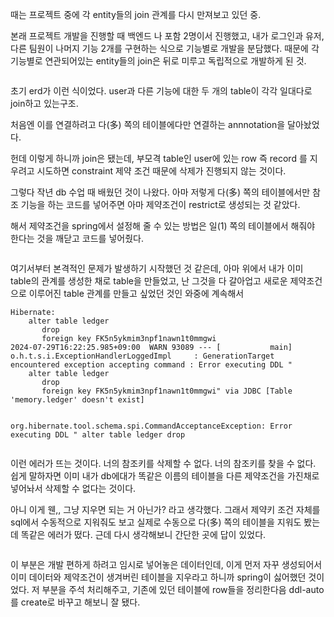 <p>때는 프로젝트 중에 각 entity들의 join 관계를 다시 만져보고 있던 중.</p>
<p>본래 프로젝트 개발을 진행할 때 백엔드 나 포함 2명이서 진행했고,
내가 로그인과 유저, 다른 팀원이 나머지 기능 2개를 구현하는 식으로 기능별로 개발을 분담했다.
때문에 각 기능별로 연관되어있는 entity들의 join은 뒤로 미루고 독립적으로 개발하게 된 것.</p>
<p><img alt="" src="https://velog.velcdn.com/images/9409velog/post/afe1014b-f187-4457-9c0b-f29f33d1e6c0/image.png" /></p>
<p>초기 erd가 이런 식이었다. user과 다른 기능에 대한 두 개의 table이 각각 일대다로 join하고 있는구조. </p>
<p>처음엔 이를 연결하려고 다(多) 쪽의 테이블에다만 연결하는 annnotation을 달아놨었다.
<img alt="" src="https://velog.velcdn.com/images/9409velog/post/f2eae569-8869-47ea-8fbf-e78154964c96/image.png" /></p>
<p>헌데 이렇게 하니까 join은 됐는데, 부모격 table인 user에 있는 row 즉 record 를 지우려고 시도하면 constraint 제약 조건 때문에 삭제가 진행되지 않는 것이다.</p>
<p>그렇다 작년 db 수업 때 배웠던 것이 나왔다. 아마 저렇게 다(多) 쪽의 테이블에서만 참조 기능을 하는 코드를 넣어주면 아마 제약조건이 restrict로 생성되는 것 같았다.</p>
<p>해서 제약조건을 spring에서 설정해 줄 수 있는 방법은 일(1) 쪽의 테이블에서 해줘야 한다는 것을 깨닫고 코드를 넣어줬다.</p>
<p><img alt="" src="https://velog.velcdn.com/images/9409velog/post/0388e1e5-1d5a-44a6-99cb-0d4eb479f58e/image.png" /></p>
<p>여기서부터 본격적인 문제가 발생하기 시작했던 것 같은데, 아마 위에서 내가 이미 table의 관계를 생성한 채로 table을 만들었고, 난 그것을 다 갈아업고 새로운 제약조건으로 이루어진 table 관계를 만들고 싶었던 것인 와중에 계속해서 </p>
<pre><code>Hibernate: 
    alter table ledger 
       drop 
       foreign key FK5n5ykmim3npf1nawn1t0mmgwi
2024-07-29T16:22:25.985+09:00  WARN 93089 --- [           main] o.h.t.s.i.ExceptionHandlerLoggedImpl     : GenerationTarget encountered exception accepting command : Error executing DDL &quot;
    alter table ledger 
       drop 
       foreign key FK5n5ykmim3npf1nawn1t0mmgwi&quot; via JDBC [Table 'memory.ledger' doesn't exist]

org.hibernate.tool.schema.spi.CommandAcceptanceException: Error executing DDL &quot;
    alter table ledger 
       drop </code></pre><p>이런 에러가 뜨는 것이다. 너의 참조키를 삭제할 수 없다. 너의 참조키를 찾을 수 없다. 쉽게 말하자면 이미 내가 db에대가 똑같은 이름의 테이블을 다른 제약조건을 가진채로 넣어놔서 삭제할 수 없다는 것이다. </p>
<p>아니 이게 웬,, 그냥 지우면 되는 거 아닌가? 라고 생각했다. 그래서 제약키 조건 자체를 sql에서 수동적으로 지워줘도 보고 실제로 수동으로 다(多) 쪽의 테이블을 지워도 봤는데 똑같은 에러가 떴다. 근데 다시 생각해보니 간단한 곳에 답이 있었다.</p>
<p><img alt="" src="https://velog.velcdn.com/images/9409velog/post/d2ff5bef-cb4f-4203-9fcb-9e01d059f4f7/image.png" /></p>
<p>이 부분은 개발 편하게 하려고 임시로 넣어놓은 데이터인데, 이게 먼저 자꾸 생성되어서 이미 데이터와 제약조건이 생겨버린 테이블을 지우라고 하니까 spring이 싫어했던 것이었다. 저 부분을 주석 처리해주고, 기존에 있던 테이블에 row들을 정리한다음 ddl-auto를 create로 바꾸고 해보니 잘 됐다.</p>